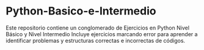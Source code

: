 # Python-Basico-e-Intermedio
Este repositorio contiene un conglomerado de Ejercicios en Python Nivel Básico y Nivel Intermedio
Incluye ejercicios marcando error para aprender a identificar problemas y estructuras correctas e incorrectas de códigos.
